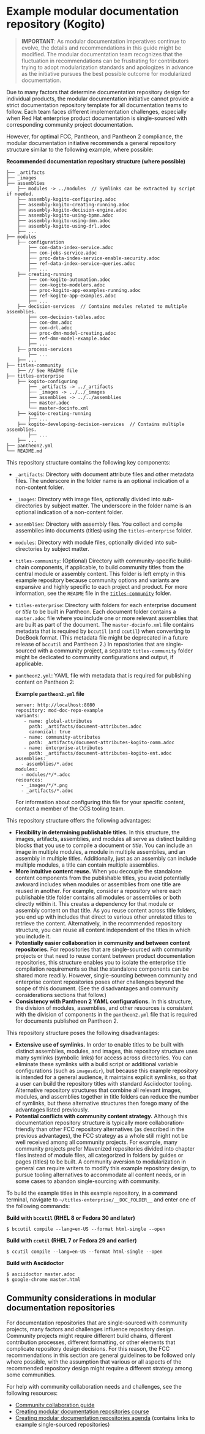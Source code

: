 # Example modular documentation repository (Kogito)

>**IMPORTANT**: As modular documentation imperatives continue to evolve, the details and recommendations in this guide might be modified. The modular documentation team recognizes that the fluctuation in recommendations can be frustrating for contributors trying to adopt modularization standards and apologizes in advance as the initiative pursues the best possible outcome for modularized documentation.

Due to many factors that determine documentation repository design for individual products, the modular documentation initiative cannot provide a strict documentation repository template for all documentation teams to follow. Each team faces different implementation challenges, especially when Red Hat enterprise product documentation is single-sourced with corresponding community project documentation.

However, for optimal FCC, Pantheon, and Pantheon 2 compliance, the modular documentation initiative recommends a general repository structure similar to the following example, where possible:

**Recommended documentation repository structure (where possible)**
```
├── _artifacts
├── _images
├── assemblies
    ├── modules -> ../modules  // Symlinks can be extracted by script if needed.
    ├── assembly-kogito-configuring.adoc
    ├── assembly-kogito-creating-running.adoc
    ├── assembly-kogito-decision-engine.adoc
    ├── assembly-kogito-using-bpmn.adoc
    ├── assembly-kogito-using-dmn.adoc
    ├── assembly-kogito-using-drl.adoc
    ├── ...
├── modules
    ├── configuration
        ├── con-data-index-service.adoc
        ├── con-jobs-service.adoc
        ├── proc-data-index-service-enable-security.adoc
        ├── ref-data-index-service-queries.adoc
        ├── ...
    ├── creating-running
        ├── con-kogito-automation.adoc
        ├── con-kogito-modelers.adoc
        ├── proc-kogito-app-examples-running.adoc
        ├── ref-kogito-app-examples.adoc
        ├── ...
    ├── decision-services  // Contains modules related to multiple assemblies.
        ├── con-decision-tables.adoc
        ├── con-dmn.adoc
        ├── con-drl.adoc
        ├── proc-dmn-model-creating.adoc
        ├── ref-dmn-model-example.adoc
        ├── ...
    ├── process-services
        ├── ...
    ├── ...
├── titles-community
    ├── // See README file
├── titles-enterprise
    ├── kogito-configuring
        ├── _artifacts -> ../_artifacts
        ├── _images -> ../../_images
        ├── assemblies -> ../../assemblies
        ├── master.adoc
        └── master-docinfo.xml
    ├── kogito-creating-running
        ├── ...
    ├── kogito-developing-decision-services  // Contains multiple assemblies.
        ├── ...
    ├── ...
├── pantheon2.yml
└── README.md
```

This repository structure contains the following key components:

- `_artifacts`: Directory with document attribute files and other metadata files. The underscore in the folder name is an optional indication of a non-content folder.
- `_images`: Directory with image files, optionally divided into sub-directories by subject matter. The underscore in the folder name is an optional indication of a non-content folder.
- `assemblies`: Directory with assembly files. You collect and compile assemblies into documents (titles) using the `titles-enterprise` folder.
- `modules`: Directory with module files, optionally divided into sub-directories by subject matter.
- `titles-community`: (Optional) Directory with community-specific build-chain components, if applicable, to build community titles from the central module or assembly content. This folder is left empty in this example repository because community options and variants are expansive and highly specific to each project and product. For more information, see the `README` file in the [`titles-community`](https://github.com/redhat-documentation/modular-docs/tree/mod-doc-repo-example/titles-community) folder.
- `titles-enterprise`: Directory with folders for each enterprise document or _title_ to be built in Pantheon. Each document folder contains a `master.adoc` file where you include one or more relevant assemblies that are built as part of the document. The `master-docinfo.xml` file contains metadata that is required by `bccutil` (and `ccutil`) when converting to DocBook format. (This metadata file might be deprecated in a future release of `bccutil` and Pantheon 2.) In repositories that are single-sourced with a community project, a separate `titles-community` folder might be dedicated to community configurations and output, if applicable.
- `pantheon2.yml`: YAML file with metadata that is required for publishing content on Pantheon 2:

    **Example `pantheon2.yml` file**
    ```
    server: http://localhost:8080
    repository: mod-doc-repo-example
    variants:
       - name: global-attributes
         path: _artifacts/document-attributes.adoc
         canonical: true
       - name: community-attributes
         path: _artifacts/document-attributes-kogito-comm.adoc
       - name: enterprise-attributes
         path: _artifacts/document-attributes-kogito-ent.adoc
    assemblies:
      - assemblies/*.adoc
    modules:
      - modules/*/*.adoc
    resources:
      - _images/*/*.png
      - _artifacts/*.adoc
    ```
    
    For information about configuring this file for your specific content, contact a member of the CCS tooling team.

This repository structure offers the following advantages:

- **Flexibility in determining publishable titles.** In this structure, the images, artifacts, assemblies, and modules all serve as distinct building blocks that you use to compile a document or _title_. You can include an image in multiple modules, a module in multiple assemblies, and an assembly in multiple titles. Additionally, just as an assembly can include multiple modules, a title can contain multiple assemblies.
- **More intuitive content reuse.** When you decouple the standalone content components from the publishable titles, you avoid potentially awkward includes when modules or assemblies from one title are reused in another. For example, consider a repository where each publishable title folder contains all modules or assemblies or both directly within it. This creates a dependency for that module or assembly content on that title. As you reuse content across title folders, you end up with includes that direct to various other unrelated titles to retrieve the content. Alternatively, in the recommended repository structure, you can reuse all content independent of the titles in which you include it.
- **Potentially easier collaboration in community and between content repositories.** For repositories that are single-sourced with community projects or that need to reuse content between product documentation repositories, this structure enables you to isolate the enterprise title compilation requirements so that the standalone components can be shared more readily. However, single-sourcing between community and enterprise content repositories poses other challenges beyond the scope of this document. (See the disadvantages and community considerations sections that follow.)
- **Consistency with Pantheon 2 YAML configurations.** In this structure, the division of modules, assemblies, and other resources is consistent with the division of components in the `pantheon2.yml` file that is required for documents published on Pantheon 2.

This repository structure poses the following disadvantages:

- **Extensive use of symlinks.** In order to enable titles to be built with distinct assemblies, modules, and images, this repository structure uses many symlinks (symbolic links) for access across directories. You can eliminate these symlinks with a build script or additional variable configurations (such as `imagesdir`), but because this example repository is intended for a general audience, it maintains explicit symlinks, so that a user can build the repository titles with standard Asciidoctor tooling. Alternative repository structures that combine all relevant images, modules, and assemblies together in title folders can reduce the number of symlinks, but these alternative structures then forego many of the advantages listed previously.
- **Potential conflicts with community content strategy.** Although this documentation repository structure is typically more collaboration-friendly than other FCC repository alternatives (as described in the previous advantages), the FCC strategy as a whole still might not be well received among all community projects. For example, many community projects prefer Mavenized repositories divided into chapter files instead of module files, all categorized in folders by guides or pages (titles) to be built. A community aversion to modularization in general can require writers to modify this example repository design, to pursue tooling alternatives to accommodate all content needs, or in some cases to abandon single-sourcing with community.

To build the example titles in this example repository, in a command terminal, navigate to `~/titles-enterprise/__DOC_FOLDER__` and enter one of the following commands:

**Build with `bccutil` (RHEL 8 or Fedora 30 and later)**
```
$ bccutil compile --lang=en-US --format html-single --open
```

**Build with `ccutil` (RHEL 7 or Fedora 29 and earlier)**
```
$ ccutil compile --lang=en-US --format html-single --open
```

**Build with Asciidoctor**
```
$ asciidoctor master.adoc
$ google-chrome master.html
```

## Community considerations in modular documentation repositories

For documentation repositories that are single-sourced with community projects, many factors and challenges influence repository design. Community projects might require different build chains, different contribution processes, different formatting, or other elements that complicate repository design decisions. For this reason, the FCC recommendations in this section are general guidelines to be followed only where possible, with the assumption that various or all aspects of the recommended repository design might require a different strategy among some communities.

For help with community collaboration needs and challenges, see the following resources:

- [Community collaboration guide](https://redhat-documentation.github.io/community-collaboration-guide/)
- [Creating modular documentation repositories course](https://learning.redhat.com/mod/facetoface/view.php?id=6590)
- [Creating modular documentation repositories agenda](https://docs.google.com/document/d/1XLptcmIaU9ymQoxwC5FIf_VDhBNrHb4zzvUiM8qesEw/edit?usp=sharing) (contains links to example single-sourced repositories)
